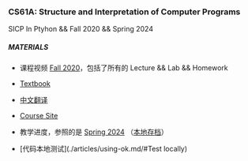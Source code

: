 ### CS61A: Structure and Interpretation of Computer Programs

SICP In Ptyhon && Fall 2020 &amp;&amp; Spring 2024

##### MATERIALS

- 课程视频 [Fall 2020](https://www.bilibili.com/video/BV1s3411G7yM)，包括了所有的 Lecture && Lab && Homework 

- [Textbook](https://www.composingprograms.com/)
- [中文翻译](https://composingprograms.netlify.app/)
- [Course Site](https://cs61a.org/)
- 教学进度，参照的是 [Spring 2024](./https://cs61a.org/) （[本地存档](./Calendar.md)）
- [代码本地测试](./articles/using-ok.md/#Test locally)


